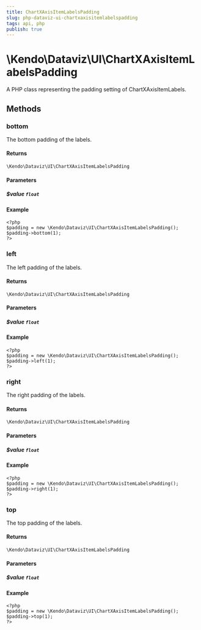 ```yaml
---
title: ChartXAxisItemLabelsPadding
slug: php-dataviz-ui-chartxaxisitemlabelspadding
tags: api, php
publish: true
---
```


# \Kendo\Dataviz\UI\ChartXAxisItemLabelsPadding

A PHP class representing the padding setting of ChartXAxisItemLabels.


## Methods

### bottom
The bottom padding of the labels.

#### Returns
`\Kendo\Dataviz\UI\ChartXAxisItemLabelsPadding`

#### Parameters

##### $value `float`



#### Example 
    <?php
    $padding = new \Kendo\Dataviz\UI\ChartXAxisItemLabelsPadding();
    $padding->bottom(1);
    ?>

### left
The left padding of the labels.

#### Returns
`\Kendo\Dataviz\UI\ChartXAxisItemLabelsPadding`

#### Parameters

##### $value `float`



#### Example 
    <?php
    $padding = new \Kendo\Dataviz\UI\ChartXAxisItemLabelsPadding();
    $padding->left(1);
    ?>

### right
The right padding of the labels.

#### Returns
`\Kendo\Dataviz\UI\ChartXAxisItemLabelsPadding`

#### Parameters

##### $value `float`



#### Example 
    <?php
    $padding = new \Kendo\Dataviz\UI\ChartXAxisItemLabelsPadding();
    $padding->right(1);
    ?>

### top
The top padding of the labels.

#### Returns
`\Kendo\Dataviz\UI\ChartXAxisItemLabelsPadding`

#### Parameters

##### $value `float`



#### Example 
    <?php
    $padding = new \Kendo\Dataviz\UI\ChartXAxisItemLabelsPadding();
    $padding->top(1);
    ?>

 
